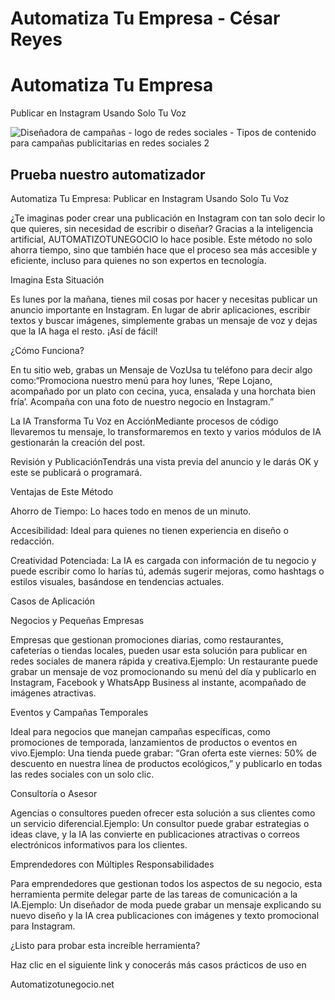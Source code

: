 # Automatiza Tu Empresa - César Reyes
# Automatiza Tu Empresa
Publicar en Instagram Usando Solo Tu Voz
![Diseñadora de campañas - logo de redes sociales - Tipos de contenido para campañas publicitarias en redes sociales 2](https://cesarreyesjaramillo.com/wp-content/uploads/2023/01/Catalogos-Digitales-Economicos-5.jpg)
## Prueba nuestro automatizador
Automatiza Tu Empresa: Publicar en Instagram Usando Solo Tu Voz
¿Te imaginas poder crear una publicación en Instagram con tan solo decir lo que quieres, sin necesidad de escribir o diseñar? Gracias a la inteligencia artificial, AUTOMATIZOTUNEGOCIO lo hace posible. Este método no solo ahorra tiempo, sino que también hace que el proceso sea más accesible y eficiente, incluso para quienes no son expertos en tecnología.
Imagina Esta Situación
Es lunes por la mañana, tienes mil cosas por hacer y necesitas publicar un anuncio importante en Instagram. En lugar de abrir aplicaciones, escribir textos y buscar imágenes, simplemente grabas un mensaje de voz y dejas que la IA haga el resto. ¡Así de fácil!
¿Cómo Funciona?
En tu sitio web, grabas un Mensaje de VozUsa tu teléfono para decir algo como:“Promociona nuestro menú para hoy lunes, ‘Repe Lojano, acompañado por un plato con cecina, yuca, ensalada y una horchata bien fría’. Acompaña con una foto de nuestro negocio en Instagram.”
La IA Transforma Tu Voz en AcciónMediante procesos de código llevaremos tu mensaje, lo transformaremos en texto y varios módulos de IA gestionarán la creación del post.
Revisión y PublicaciónTendrás una vista previa del anuncio y le darás OK y este se publicará o programará.
Ventajas de Este Método
Ahorro de Tiempo: Lo haces todo en menos de un minuto.
Accesibilidad: Ideal para quienes no tienen experiencia en diseño o redacción.
Creatividad Potenciada: La IA es cargada con información de tu negocio y puede escribir como lo harías tú, además sugerir mejoras, como hashtags o estilos visuales, basándose en tendencias actuales.
Casos de Aplicación
Negocios y Pequeñas Empresas
Empresas que gestionan promociones diarias, como restaurantes, cafeterías o tiendas locales, pueden usar esta solución para publicar en redes sociales de manera rápida y creativa.Ejemplo: Un restaurante puede grabar un mensaje de voz promocionando su menú del día y publicarlo en Instagram, Facebook y WhatsApp Business al instante, acompañado de imágenes atractivas.
Eventos y Campañas Temporales
Ideal para negocios que manejan campañas específicas, como promociones de temporada, lanzamientos de productos o eventos en vivo.Ejemplo: Una tienda puede grabar: “Gran oferta este viernes: 50% de descuento en nuestra línea de productos ecológicos,” y publicarlo en todas las redes sociales con un solo clic.
Consultoría o Asesor
Agencias o consultores pueden ofrecer esta solución a sus clientes como un servicio diferencial.Ejemplo: Un consultor puede grabar estrategias o ideas clave, y la IA las convierte en publicaciones atractivas o correos electrónicos informativos para los clientes.
Emprendedores con Múltiples Responsabilidades
Para emprendedores que gestionan todos los aspectos de su negocio, esta herramienta permite delegar parte de las tareas de comunicación a la IA.Ejemplo: Un diseñador de moda puede grabar un mensaje explicando su nuevo diseño y la IA crea publicaciones con imágenes y texto promocional para Instagram.
¿Listo para probar esta increíble herramienta?
Haz clic en el siguiente link y conocerás más casos prácticos de uso en
Automatizotunegocio.net